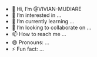 - 👋 Hi, I’m @VIVIAN-MUDIARE
- 👀 I’m interested in ...
- 🌱 I’m currently learning ...
- 💞️ I’m looking to collaborate on ...
- 📫 How to reach me ...
- 😄 Pronouns: ...
- ⚡ Fun fact: ...

<!---
VIVIAN-MUDIARE/VIVIAN-MUDIARE is a ✨ special ✨ repository because its `README.md` (this file) appears on your GitHub profile.
You can click the Preview link to take a look at your changes.
--->
